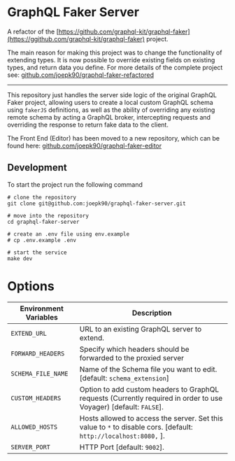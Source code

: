 # GraphQL Faker Server
A refactor of the [https://github.com/graphql-kit/graphql-faker](https://ggithub.com/graphql-kit/graphql-faker) project.

The main reason for making this project was to change the functionality of extending types. It is now possible to override existing fields on existing types, and return data you define. For more details of the complete project see:
[github.com/joepk90/graphql-faker-refactored](https://github.com/joepk90/graphql-faker-refactored)

---

This repository just handles the server side logic of the original GraphQL Faker project, allowing users to create a local custom GraphQL schema using `fakerJS` definitions, as well as the ability of overriding any existing remote schema by acting a GraphQL broker, intercepting requests and overriding the response to return fake data to the client.

The Front End (Editor) has been moved to a new repository, which can be found here:
[github.com/joepk90/graphql-faker-editor](https://github.com/joepk90/graphql-faker-editor) 

## Development

To start the project run the following command
```
# clone the repository
git clone git@github.com:joepk90/graphql-faker-server.git

# move into the repository
cd graphql-faker-server

# create an .env file using env.example
# cp .env.example .env

# start the service
make dev
```


# Options

| **Environment Variables**    | **Description**                                                                                         |
|------------------------------|---------------------------------------------------------------------------------------------------------|
| `EXTEND_URL`                 | URL to an existing GraphQL server to extend.                                                            |
| `FORWARD_HEADERS`             | Specify which headers should be forwarded to the proxied server                                        |
| `SCHEMA_FILE_NAME`           | Name of the Schema file you want to edit. [default: `schema_extension`]                                 |
| `CUSTOM_HEADERS`              | Option to add custom headers to GraphQL requests (Currently required in order to use Voyager) [default: `FALSE`].                             |
| `ALLOWED_HOSTS`              | Hosts allowed to access the server. Set this value to `*` to disable cors. [default: `http://localhost:8080,`  ].     |
| `SERVER_PORT`                       | HTTP Port [default: `9002`].                                                              |
